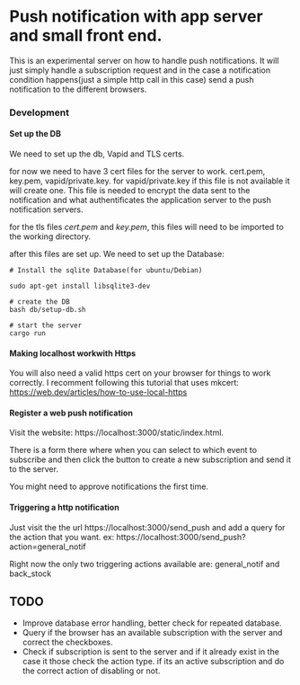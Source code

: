 # Push notification with app server and small front end. 

This is an experimental server on how to handle push notifications. It will just simply handle a subscription request and in the case a notification condition happens(just a simple http call in this case) send a push notification to the different browsers.

### Development 

 
#### Set up the DB

We need to set up the db, Vapid and TLS certs.
  
for now we need to have 3 cert files for the server to work. cert.pem, key.pem, vapid/private.key. 
for vapid/private.key if this file is not available it will create one. This file is needed to encrypt the data sent to the notification and what authentificates the application server to the push notification
servers.

for the tls files *cert.pem* and *key.pem*, this files will need to be imported to the working directory.

after this files are set up. We need to set up the Database:

```
# Install the sqlite Database(for ubuntu/Debian)

sudo apt-get install libsqlite3-dev

# create the DB 
bash db/setup-db.sh

# start the server 
cargo run

```
#### Making localhost workwith Https

You will also need a valid https cert on your browser for things to work correctly. 
I recomment following this tutorial that uses mkcert: https://web.dev/articles/how-to-use-local-https

#### Register a  web push notification 

Visit the website: https://localhost:3000/static/index.html.

There is a form there where when you can select to which event to subscribe and then click the button to create a new subscription and send it to the server.

You might need to approve notifications the first time.


#### Triggering a http notification
Just visit the the url https://localhost:3000/send_push and add a query for the action that you want.  ex: https://localhost:3000/send_push?action=general_notif

Right now the only two triggering actions available are: general_notif and back_stock


## TODO 

- Improve database error handling, better check for repeated database.
- Query if the browser has an available subscription with the server and correct the checkboxes.
- Check if subscription is sent to the server and if it already exist in the case it those check the action type. 
    if its an active subscription and do the correct action of disabling or not.
